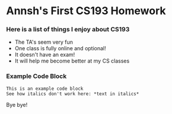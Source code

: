 # Annsh's First CS193 Homework

### Here is a list of things I enjoy about CS193

- The TA's seem very fun
- One class is fully online and optional!
- It doesn't have an exam!
- It will help me become better at my CS classes

### Example Code Block

```
This is an example code block
See how italics don't work here: *text in italics*
```

Bye bye!
